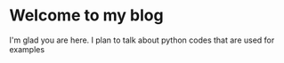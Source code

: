# Welcome to my blog

I'm glad you are here. I plan to talk about python codes that are used for examples 
